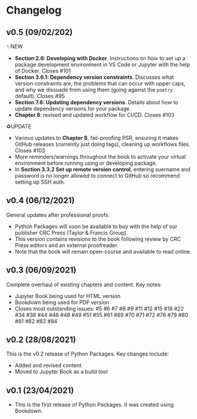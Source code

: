 # Changelog

<!--next-version-placeholder-->

## v0.5 (09/02/202)

✨NEW
- **Section 2.6: Developing with Docker**. Instructions on how to set up a package development environment in VS Code or Jupyter with the help of Docker. Closes #101
- **Section 3.6.1: Dependency version constraints**. Discusses what version constraints are, the problems that can occur with upper caps, and why we dissuade from using them (going against the `poetry` default). Closes #95
- **Section 7.6: Updating dependency versions**. Details about how to update dependency versions for your package.
- **Chapter 8**: revised and updated workflow for CI/CD. Closes #103


♻️UPDATE
- Various updates to **Chapter 8**, fail-proofing PSR, ensuring it makes GitHub releases (currently just doing tags), cleaning up workflows files. Closes #103
- More reminders/warnings throughout the book to activate your virtual environment before running using or developing package.
- In **Section 3.3.2 Set up remote version control**, entering suername and password is no longer allowed to connect to GitHub so recommend setting up SSH auth.

## v0.4 (06/12/2021)

General updates after professional proofs:

- Python Packages will soon be available to buy with the help of our publisher CRC Press (Taylor & Francis Group).
- This version contains revisions to the book following review by CRC Press editors and an external proofreader.
- Note that the book will remain open-course and available to read online.

## v0.3 (06/09/2021)

Complete overhaul of existing chapters and content. Key notes:

- Jupyter Book being used for HTML version
- Bookdown being used for PDF version
- Closes most outstanding issues: #5 #6 #7 #8 #9 #11 #12 #15 #18 #22 #34 #38 #44 #46 #48 #49 #51 #55 #61 #69 #70 #71 #72 #78 #79 #80 #81 #82 #83 #84

## v0.2 (28/08/2021)

This is the v0.2 release of Python Packages. Key changes include:

- Added and revised content
- Moved to Jupyter Book as a build tool

## v0.1 (23/04/2021)

- This is the first release of Python Packages. It was created using Bookdown.
